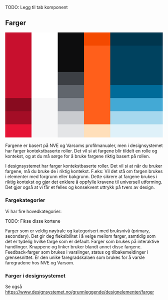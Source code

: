 <PageHeader title="Farger" imagePath="tokens" pageLevel=1></PageHeader>
TODO: Legg til tab komponent

## Farger

<img src="../../assets/images/farger1.png" width="auto">

Fargene er basert på NVE og Varsoms profilmanualer, men i designsystemet har farger kontekstbaserte roller. Det vil si at fargene blir tildelt en rolle og kontekst, og at du må sørge for å bruke fargene riktig basert på rollen.

I designsystemet har farger kontekstbaserte roller. Det vil si at når du bruker fargene, må du bruke de i riktig kontekst. F.eks: Vil det stå om fargen brukes i elementer med forgrunn eller bakgrunn. Dette sikrere at fargene brukes i riktig kontekst og gjør det enklere å oppfylle kravene til universell utforming. Det gjør også at vi får et felles og konsekvent uttrykk på tvers av design.

### Fargekategorier

Vi har fire hovedkategorier:

TODO: Fikse disse kortene

<div class="two-card-container"> 
    <Card variant="subtle-card" title="Neutrals">Farger som er veldig nøytrale og kategorisert med bruksnivå (primary, secondary). Det gir deg fleksibilitet i å velge mellom farger, samtidig som det er tydelig hvilke farge som er default.</Card>
    <Card variant="subtle-card" title="Interactive">Farger som brukes på interaktive handlinger. Knappene og linker bruker blandt annet disse fargene.</Card>
    <Card variant="subtle-card" title="Feedback">Feedback-farger som brukes i varslinger, status og tilbakemeldinger i grensesnittet.</Card>
    <Card variant="subtle-card" title="Danger level">Er den unike faregradskalaen som brukes for å varsle faregradene hos NVE og Varsom.</Card>
</div>

### Farger i designsystemet

<ColorList></ColorList>

Se også <br/> https://www.designsystemet.no/grunnleggende/designelementer/farger
